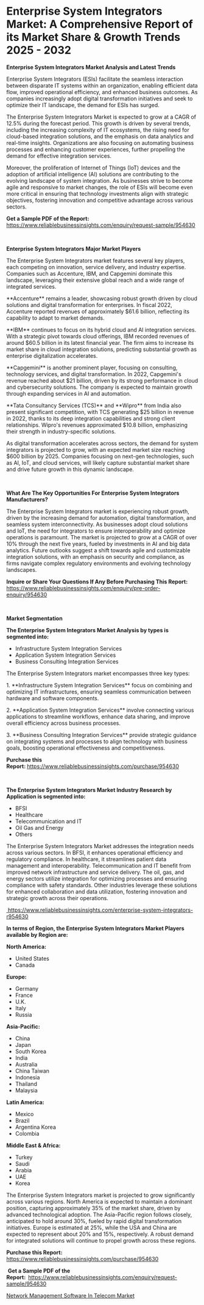 <p><h1>Enterprise System Integrators Market: A Comprehensive Report of its Market Share & Growth Trends 2025 - 2032</h1></p><p><strong>Enterprise System Integrators Market Analysis and Latest Trends</strong></p>
<p><p>Enterprise System Integrators (ESIs) facilitate the seamless interaction between disparate IT systems within an organization, enabling efficient data flow, improved operational efficiency, and enhanced business outcomes. As companies increasingly adopt digital transformation initiatives and seek to optimize their IT landscape, the demand for ESIs has surged.</p><p>The Enterprise System Integrators Market is expected to grow at a CAGR of 12.5% during the forecast period. This growth is driven by several trends, including the increasing complexity of IT ecosystems, the rising need for cloud-based integration solutions, and the emphasis on data analytics and real-time insights. Organizations are also focusing on automating business processes and enhancing customer experiences, further propelling the demand for effective integration services.</p><p>Moreover, the proliferation of Internet of Things (IoT) devices and the adoption of artificial intelligence (AI) solutions are contributing to the evolving landscape of system integration. As businesses strive to become agile and responsive to market changes, the role of ESIs will become even more critical in ensuring that technology investments align with strategic objectives, fostering innovation and competitive advantage across various sectors.</p></p>
<p><strong>Get a Sample PDF of the Report:&nbsp;</strong> <a href="https://www.reliablebusinessinsights.com/enquiry/request-sample/954630?utm_campaign=3288&utm_medium=2&utm_source=Github&utm_content=ia&utm_term=07032025&utm_id=enterprise-system-integrators">https://www.reliablebusinessinsights.com/enquiry/request-sample/954630</a></p>
<p>&nbsp;</p>
<p><strong>Enterprise System Integrators Major Market Players</strong></p>
<p><p>The Enterprise System Integrators market features several key players, each competing on innovation, service delivery, and industry expertise. Companies such as Accenture, IBM, and Capgemini dominate this landscape, leveraging their extensive global reach and a wide range of integrated services.</p><p>**Accenture** remains a leader, showcasing robust growth driven by cloud solutions and digital transformation for enterprises. In fiscal 2022, Accenture reported revenues of approximately $61.6 billion, reflecting its capability to adapt to market demands.</p><p>**IBM** continues to focus on its hybrid cloud and AI integration services. With a strategic pivot towards cloud offerings, IBM recorded revenues of around $60.5 billion in its latest financial year. The firm aims to increase its market share in cloud integration solutions, predicting substantial growth as enterprise digitalization accelerates.</p><p>**Capgemini** is another prominent player, focusing on consulting, technology services, and digital transformation. In 2022, Capgemini's revenue reached about $21 billion, driven by its strong performance in cloud and cybersecurity solutions. The company is expected to maintain growth through expanding services in AI and automation.</p><p>**Tata Consultancy Services (TCS)** and **Wipro** from India also present significant competition, with TCS generating $25 billion in revenue in 2022, thanks to its deep integration capabilities and strong client relationships. Wipro's revenues approximated $10.8 billion, emphasizing their strength in industry-specific solutions.</p><p>As digital transformation accelerates across sectors, the demand for system integrators is projected to grow, with an expected market size reaching $600 billion by 2025. Companies focusing on next-gen technologies, such as AI, IoT, and cloud services, will likely capture substantial market share and drive future growth in this dynamic landscape.</p></p>
<p>&nbsp;</p>
<p><strong>What Are The Key Opportunities For Enterprise System Integrators Manufacturers?</strong></p>
<p><p>The Enterprise System Integrators market is experiencing robust growth, driven by the increasing demand for automation, digital transformation, and seamless system interconnectivity. As businesses adopt cloud solutions and IoT, the need for integrators to ensure interoperability and optimize operations is paramount. The market is projected to grow at a CAGR of over 10% through the next five years, fueled by investments in AI and big data analytics. Future outlooks suggest a shift towards agile and customizable integration solutions, with an emphasis on security and compliance, as firms navigate complex regulatory environments and evolving technology landscapes.</p></p>
<p><strong>Inquire or Share Your Questions If Any Before Purchasing This Report:</strong> <a href="https://www.reliablebusinessinsights.com/enquiry/pre-order-enquiry/954630?utm_campaign=3288&utm_medium=2&utm_source=Github&utm_content=ia&utm_term=07032025&utm_id=enterprise-system-integrators">https://www.reliablebusinessinsights.com/enquiry/pre-order-enquiry/954630</a></p>
<p>&nbsp;</p>
<p><strong>Market Segmentation</strong></p>
<p><strong>The Enterprise System Integrators Market Analysis by types is segmented into:</strong></p>
<p><ul><li>Infrastructure System Integration Services</li><li>Application System Integration Services</li><li>Business Consulting Integration Services</li></ul></p>
<p><p>The Enterprise System Integrators market encompasses three key types: </p><p>1. **Infrastructure System Integration Services** focus on combining and optimizing IT infrastructures, ensuring seamless communication between hardware and software components.</p><p>2. **Application System Integration Services** involve connecting various applications to streamline workflows, enhance data sharing, and improve overall efficiency across business processes.</p><p>3. **Business Consulting Integration Services** provide strategic guidance on integrating systems and processes to align technology with business goals, boosting operational effectiveness and competitiveness.</p></p>
<p><strong>Purchase this Report:&nbsp;</strong><a href="https://www.reliablebusinessinsights.com/purchase/954630?utm_campaign=3288&utm_medium=2&utm_source=Github&utm_content=ia&utm_term=07032025&utm_id=enterprise-system-integrators">https://www.reliablebusinessinsights.com/purchase/954630</a></p>
<p>&nbsp;</p>
<p><strong>The Enterprise System Integrators Market Industry Research by Application is segmented into:</strong></p>
<p><ul><li>BFSI</li><li>Healthcare</li><li>Telecommunication and IT</li><li>Oil Gas and Energy</li><li>Others</li></ul></p>
<p><p>The Enterprise System Integrators Market addresses the integration needs across various sectors. In BFSI, it enhances operational efficiency and regulatory compliance. In healthcare, it streamlines patient data management and interoperability. Telecommunication and IT benefit from improved network infrastructure and service delivery. The oil, gas, and energy sectors utilize integration for optimizing processes and ensuring compliance with safety standards. Other industries leverage these solutions for enhanced collaboration and data utilization, fostering innovation and strategic growth across their operations.</p></p>
<p><a href="https://www.reliablebusinessinsights.com/enterprise-system-integrators-r954630?utm_campaign=3288&utm_medium=2&utm_source=Github&utm_content=ia&utm_term=07032025&utm_id=enterprise-system-integrators">&nbsp;https://www.reliablebusinessinsights.com/enterprise-system-integrators-r954630</a></p>
<p><strong>In terms of Region, the Enterprise System Integrators Market Players available by Region are:</strong></p>
<p>
    <p> <strong> North America: </strong>
        <ul>
            <li>United States</li>
            <li>Canada</li>
        </ul>
        </p> 
    <p> <strong> Europe: </strong>
        <ul>
            <li>Germany</li>
            <li>France</li>
            <li>U.K.</li>
            <li>Italy</li>
            <li>Russia</li>
        </ul>
        </p> 
    <p> <strong> Asia-Pacific: </strong>
        <ul>
            <li>China</li>
            <li>Japan</li>
            <li>South Korea</li>
            <li>India</li>
            <li>Australia</li>
            <li>China Taiwan</li>
            <li>Indonesia</li>
            <li>Thailand</li>
            <li>Malaysia</li>
        </ul>
        </p> 
    <p> <strong> Latin America: </strong>
        <ul>
            <li>Mexico</li>
            <li>Brazil</li>
            <li>Argentina Korea</li>
            <li>Colombia</li>
        </ul>
        </p> 
    <p> <strong> Middle East & Africa: </strong>
        <ul>
            <li>Turkey</li>
            <li>Saudi</li>
            <li>Arabia</li>
            <li>UAE</li>
            <li>Korea</li>
        </ul>
    </p>
    </p>
<p><p>The Enterprise System Integrators market is projected to grow significantly across various regions. North America is expected to maintain a dominant position, capturing approximately 35% of the market share, driven by advanced technological adoption. The Asia-Pacific region follows closely, anticipated to hold around 30%, fueled by rapid digital transformation initiatives. Europe is estimated at 25%, while the USA and China are expected to represent about 20% and 15%, respectively. A robust demand for integrated solutions will continue to propel growth across these regions.</p></p>
<p><strong>Purchase this Report: </strong><a href="https://www.reliablebusinessinsights.com/purchase/954630?utm_campaign=3288&utm_medium=2&utm_source=Github&utm_content=ia&utm_term=07032025&utm_id=enterprise-system-integrators">https://www.reliablebusinessinsights.com/purchase/954630</a></p>
<p>&nbsp;<strong>Get a Sample PDF of the Report:&nbsp;&nbsp;</strong><a href="https://www.reliablebusinessinsights.com/enquiry/request-sample/954630?utm_campaign=3288&utm_medium=2&utm_source=Github&utm_content=ia&utm_term=07032025&utm_id=enterprise-system-integrators">https://www.reliablebusinessinsights.com/enquiry/request-sample/954630</a></p>
<p><strong></strong></p>
<p><p><a href="https://github.com/shamyzinniwl/Market-Research-Report-List-1/blob/main/network-management-software-in-telecom-market.md?utm_campaign=3288&utm_medium=2&utm_source=Github&utm_content=ia&utm_term=07032025&utm_id=enterprise-system-integrators">Network Management Software In Telecom Market</a></p></p>